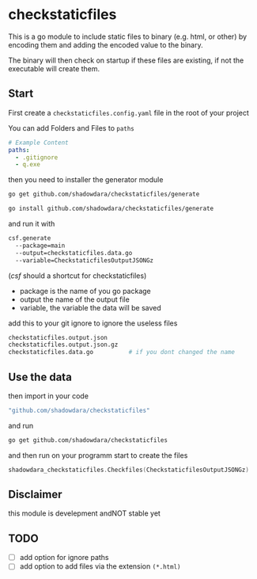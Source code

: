 # checkstaticfiles

This is a go module to include static files to binary (e.g. html, or
other) by encoding them and adding the encoded value to the binary.

The binary will then check on startup if these files are existing, if
not the executable will create them.


## Start

First create a `checkstaticfiles.config.yaml` file in the root of your
project

You can add Folders and Files to `paths`

```yaml
# Example Content
paths:
  - .gitignore
  - q.exe
```

then you need to installer the generator module

```sh
go get github.com/shadowdara/checkstaticfiles/generate
```

```sh
go install github.com/shadowdara/checkstaticfiles/generate
```

and run it with
```sh
csf.generate
  --package=main
  --output=checkstaticfiles.data.go
  --variable=CheckstaticfilesOutputJSONGz
```
(*csf* should a shortcut for checkstaticfiles)

- package is the name of you go package
- output the name of the output file
- variable, the variable the data will be saved

add this to your git ignore to ignore the useless files
```sh
checkstaticfiles.output.json
checkstaticfiles.output.json.gz
checkstaticfiles.data.go          # if you dont changed the name
```


## Use the data

then import in your code
```sh
"github.com/shadowdara/checkstaticfiles"
```

and run
```sh
go get github.com/shadowdara/checkstaticfiles
```

and then run on your programm start to create the files
```go
shadowdara_checkstaticfiles.Checkfiles(CheckstaticfilesOutputJSONGz)
```


## Disclaimer

this module is develepment andNOT stable yet


## TODO
- [ ] add option for ignore paths
- [ ] add option to add files via the extension `(*.html)`
